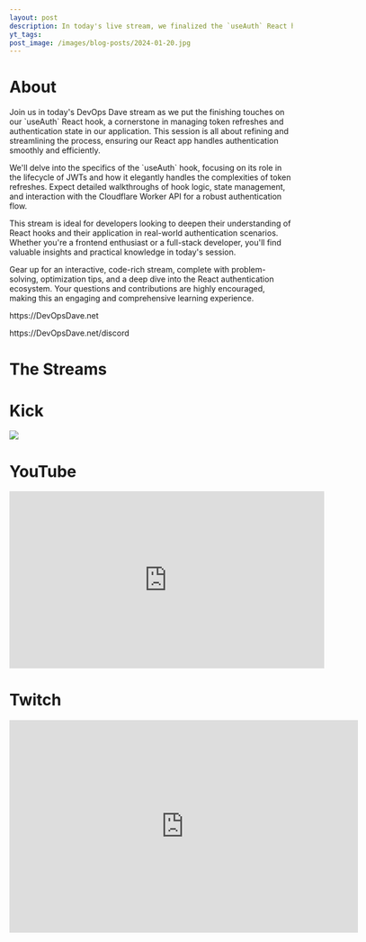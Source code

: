 ```yaml
---
layout: post
description: In today's live stream, we finalized the `useAuth` React hook, enhancing our application's authentication flow. We meticulously coded and refined the process of handling token refreshes, ensuring seamless and secure user sessions in our React app. This session provided in-depth knowledge and practical strategies for managing authentication state effectively in modern web applications.
yt_tags:
post_image: /images/blog-posts/2024-01-20.jpg
---
```


<div class="content-wrapper">
    <h1>About</h1>
    <p class="top-margin-blog-post">
        Join us in today's DevOps Dave stream as we put the finishing touches on our `useAuth` React hook, a cornerstone in managing token refreshes and authentication state in our application. This session is all about refining and streamlining the process, ensuring our React app handles authentication smoothly and efficiently.
    </p>
    <p class="top-margin-blog-post">
        We'll delve into the specifics of the `useAuth` hook, focusing on its role in the lifecycle of JWTs and how it elegantly handles the complexities of token refreshes. Expect detailed walkthroughs of hook logic, state management, and interaction with the Cloudflare Worker API for a robust authentication flow.
    </p>
    <p class="top-margin-blog-post">
        This stream is ideal for developers looking to deepen their understanding of React hooks and their application in real-world authentication scenarios. Whether you're a frontend enthusiast or a full-stack developer, you'll find valuable insights and practical knowledge in today's session.
    </p>
    <p class="top-margin-blog-post">
        Gear up for an interactive, code-rich stream, complete with problem-solving, optimization tips, and a deep dive into the React authentication ecosystem. Your questions and contributions are highly encouraged, making this an engaging and comprehensive learning experience.
    </p>
    <p class="top-margin-blog-post">
        https://DevOpsDave.net
    </p>
    <p class="top-margin-blog-post">
        https://DevOpsDave.net/discord
    </p>
</div>
<div class="content-wrapper">
    <h1>The Streams</h1>
    <div class="embed-wrapper">
        <div class="embed-title"><h1>Kick</h1></div>
        <div class="embed">
            <a href="https://kick.com/video/8dfbba48-3d4f-4c7c-aafc-f6828adc3f35" target="_blank">
                <img src="https://images.kick.com/video_thumbnails/QXi6QSVtOH5v/WkBhzHPmmr3U/360.webp">
            </a>
        </div>
    </div>
    <div class="embed-wrapper">
        <div class="embed-title"><h1>YouTube</h1></div>
        <div class="embed">
            <iframe width="560" height="315" src="https://www.youtube.com/embed/EDKa3iztg20?si=-_0muZUw923lrHlv&amp;start=127" title="YouTube video player" frameborder="0" allow="accelerometer; autoplay; clipboard-write; encrypted-media; gyroscope; picture-in-picture; web-share" allowfullscreen></iframe>
        </div>
    </div>
        <div class="embed-wrapper">
        <div class="embed-title"><h1>Twitch</h1></div>
        <div class="embed">
            <iframe src="https://player.twitch.tv/?video=2038089182&parent=devopsdave.net" frameborder="0" allowfullscreen="true" scrolling="no" height="378" width="620"></iframe>
        </div>
    </div>
</div>
